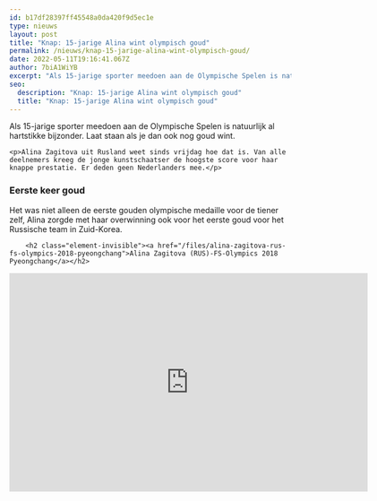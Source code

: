 ```yaml
---
id: b17df28397ff45548a0da420f9d5ec1e
type: nieuws
layout: post
title: "Knap: 15-jarige Alina wint olympisch goud"
permalink: /nieuws/knap-15-jarige-alina-wint-olympisch-goud/
date: 2022-05-11T19:16:41.067Z
author: 7biA1WiYB
excerpt: "Als 15-jarige sporter meedoen aan de Olympische Spelen is natuurlijk al hartstikke bijzonder. Laat staan als je dan ook nog goud wint.  "
seo:
  description: "Knap: 15-jarige Alina wint olympisch goud"
  title: "Knap: 15-jarige Alina wint olympisch goud"
---
```

Als 15-jarige sporter meedoen aan de Olympische Spelen is natuurlijk al hartstikke bijzonder. Laat staan als je dan ook nog goud wint.  

    <p>Alina Zagitova uit Rusland weet sinds vrijdag hoe dat is. Van alle deelnemers kreeg de jonge kunstschaatser de hoogste score voor haar knappe prestatie. Er deden geen Nederlanders mee.</p>
<h3>Eerste keer goud</h3>
<p>Het was niet alleen de eerste gouden olympische medaille voor de tiener zelf, Alina zorgde met haar overwinning ook voor het eerste goud voor het Russische team in Zuid-Korea.</p>
<p><div class="media media-element-container media-default"><div id="file-532518" class="file file-video file-video-youtube">

        <h2 class="element-invisible"><a href="/files/alina-zagitova-rus-fs-olympics-2018-pyeongchang">Alina Zagitova (RUS)-FS-Olympics 2018 Pyeongchang</a></h2>
    
  
  <div class="content">
    <div class="media-youtube-video file media-element file-default media-youtube-1">
  <iframe class="media-youtube-player" width="640" height="390" title="Alina Zagitova (RUS)-FS-Olympics 2018 Pyeongchang" src="https://www.youtube.com/embed/fQz56oXvdTg?wmode=opaque&controls=" name="Alina Zagitova (RUS)-FS-Olympics 2018 Pyeongchang" frameborder="0" allowfullscreen="">Video van Alina Zagitova (RUS)-FS-Olympics 2018 Pyeongchang</iframe>
</div>
  </div>

  
</div>
</div>  
